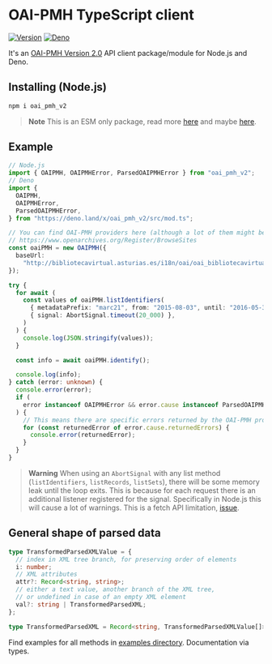 # OAI-PMH TypeScript client

[![Version][npm-svg]][npm-url] [![Deno][deno-svg]][deno-url]

It's an
[OAI-PMH Version 2.0](https://www.openarchives.org/OAI/openarchivesprotocol.html)
API client package/module for Node.js and Deno.

## Installing (Node.js)

```sh
npm i oai_pmh_v2
```

> **Note** This is an ESM only package, read more
> [here](https://www.typescriptlang.org/docs/handbook/esm-node.html) and maybe
> [here](https://gist.github.com/sindresorhus/a39789f98801d908bbc7ff3ecc99d99c).

## Example

```typescript
// Node.js
import { OAIPMH, OAIPMHError, ParsedOAIPMHError } from "oai_pmh_v2";
// Deno
import {
  OAIPMH,
  OAIPMHError,
  ParsedOAIPMHError,
} from "https://deno.land/x/oai_pmh_v2/src/mod.ts";

// You can find OAI-PMH providers here (although a lot of them might be non functional):
// https://www.openarchives.org/Register/BrowseSites
const oaiPMH = new OAIPMH({
  baseUrl:
    "http://bibliotecavirtual.asturias.es/i18n/oai/oai_bibliotecavirtual.asturias.es.cmd",
});

try {
  for await (
    const values of oaiPMH.listIdentifiers(
      { metadataPrefix: "marc21", from: "2015-08-03", until: "2016-05-30" },
      { signal: AbortSignal.timeout(20_000) },
    )
  ) {
    console.log(JSON.stringify(values));
  }

  const info = await oaiPMH.identify();

  console.log(info);
} catch (error: unknown) {
  console.error(error);
  if (
    error instanceof OAIPMHError && error.cause instanceof ParsedOAIPMHError
  ) {
    // This means there are specific errors returned by the OAI-PMH provider
    for (const returnedError of error.cause.returnedErrors) {
      console.error(returnedError);
    }
  }
}
```

> **Warning** When using an `AbortSignal` with any list method
> (`listIdentifiers`, `listRecords`, `listSets`), there will be some memory leak
> until the loop exits. This is because for each request there is an additional
> listener registered for the signal. Specifically in Node.js this will cause a
> lot of warnings. This is a fetch API limitation,
> [issue](https://github.com/nodejs/undici/issues/939).

## General shape of parsed data

```typescript
type TransformedParsedXMLValue = {
  // index in XML tree branch, for preserving order of elements
  i: number;
  // XML attributes
  attr?: Record<string, string>;
  // either a text value, another branch of the XML tree,
  // or undefined in case of an empty XML element
  val?: string | TransformedParsedXML;
};

type TransformedParsedXML = Record<string, TransformedParsedXMLValue[]>;
```

Find examples for all methods in
[examples directory](https://github.com/flevi29/oai_pmh_v2/tree/main/examples).
Documentation via types.

[npm-svg]: https://img.shields.io/npm/v/oai_pmh_v2.svg?style=flat-square
[npm-url]: https://npmjs.org/package/oai_pmh_v2
[deno-svg]: https://img.shields.io/badge/deno-land-blueviolet?style=flat-square
[deno-url]: https://deno.land/x/oai_pmh_v2
